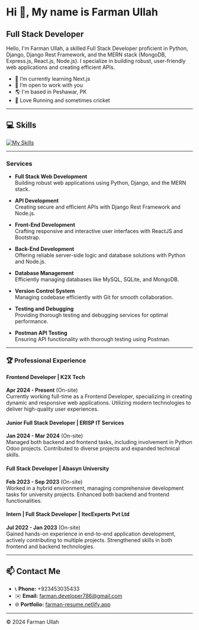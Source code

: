 # Hi 👋, My name is Farman Ullah
## Full Stack Developer

Hello, I'm Farman Ullah, a skilled Full Stack Developer proficient in Python, Django, Django Rest Framework, and the MERN stack (MongoDB, Express.js, React.js, Node.js). I specialize in building robust, user-friendly web applications and creating efficient APIs.  

- 🌱 I’m currently learning Next.js
- 💞️ I’m open to work with you
- 🌎 I'm based in Peshawar, PK
- 🎽 Love Running and sometimes cricket

---

## 💻 Skills  
[![My Skills](https://skillicons.dev/icons?i=html,css,bootstrap,tailwindcss,js,react,redux,nodejs,python,django,mysql,sqlite,mongodb,git,postman)](https://skillicons.dev)

---

### Services

- **Full Stack Web Development**  
  Building robust web applications using Python, Django, and the MERN stack.
  
- **API Development**  
  Creating secure and efficient APIs with Django Rest Framework and Node.js.
  
- **Front-End Development**  
  Crafting responsive and interactive user interfaces with ReactJS and Bootstrap.
  
- **Back-End Development**  
  Offering reliable server-side logic and database solutions with Python and Node.js.
  
- **Database Management**  
  Efficiently managing databases like MySQL, SQLite, and MongoDB.
  
- **Version Control System**  
  Managing codebase efficiently with Git for smooth collaboration.
  
- **Testing and Debugging**  
  Providing thorough testing and debugging services for optimal performance.
  
- **Postman API Testing**  
  Ensuring API functionality with thorough testing using Postman.

---

### 🏆 Professional Experience  

#### Frontend Developer | **K2X Tech**  
**Apr 2024 - Present** (On-site)  
Currently working full-time as a Frontend Developer, specializing in creating dynamic and responsive web applications. Utilizing modern technologies to deliver high-quality user experiences.

#### Junior Full Stack Developer | **ERISP IT Services**  
**Jan 2024 - Mar 2024** (On-site)  
Managed both backend and frontend tasks, including involvement in Python Odoo projects. Contributed to diverse projects and expanded technical skills.

#### Full Stack Developer | **Abasyn University**  
**Feb 2023 - Sep 2023** (On-site)  
Worked in a hybrid environment, managing comprehensive development tasks for university projects. Enhanced both backend and frontend functionalities.

#### Intern | Full Stack Developer | **ItecExperts Pvt Ltd**  
**Jul 2022 - Jan 2023** (On-site)  
Gained hands-on experience in end-to-end application development, actively contributing to multiple projects. Strengthened skills in both frontend and backend technologies.

---

## 📫 Contact Me  
- 📞 **Phone:** +923453035433  
- ✉️ **Email:** farman.developer786@gmail.com  
- 🌐 **Portfolio:** [farman-resume.netlify.app](https://farman-resume.netlify.app)  

---

© 2024 Farman Ullah
